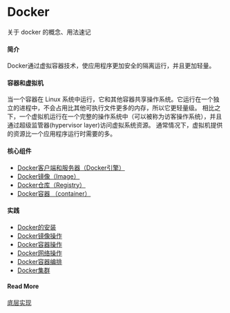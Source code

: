 # Docker
关于 docker 的概念、用法速记

#### 简介

Docker通过虚拟容器技术，使应用程序更加安全的隔离运行，并且更加轻量。

#### 容器和虚拟机

当一个容器在 Linux 系统中运行，它和其他容器共享操作系统。它运行在一个独立的进程中，不会占用比其他可执行文件更多的内存，所以它更轻量级。
相比之下，一个虚拟机运行在一个完整的操作系统中（可以被称为访客操作系统），并且通过超级监管器(hypervisor layer)访问虚拟系统资源。 
通常情况下，虚拟机提供的资源比一个应用程序运行时需要的多。

#### 核心组件

* [Docker客户端和服务器（Docker引擎）](Client-Server.md)
* [Docker镜像（Image）](image.md)
* [Docker仓库（Registry）](registry.md)
* [Docker容器 （container）](container.md)


#### 实践

* [Docker的安装](https://github.com/deanisty/Train-PHP/tree/master/docker)
* [Docker镜像操作](cmd-image.md)
* [Docker容器操作](cmd-container.md)
* [Docker网络操作](net.md)
* [Docker容器编排](compose.md)
* [Docker集群](swarm.md)



#### Read More

[底层实现](http://www.dockerinfo.net/%E5%BA%95%E5%B1%82%E5%AE%9E%E7%8E%B0)
